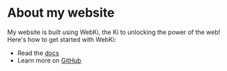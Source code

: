# About my website

My website is built using WebKi, the Ki to unlocking the power of the web! Here's how to get started with WebKi:

* Read the [docs](docs)
* Learn more on [GitHub](https://github.com/goki/webki)